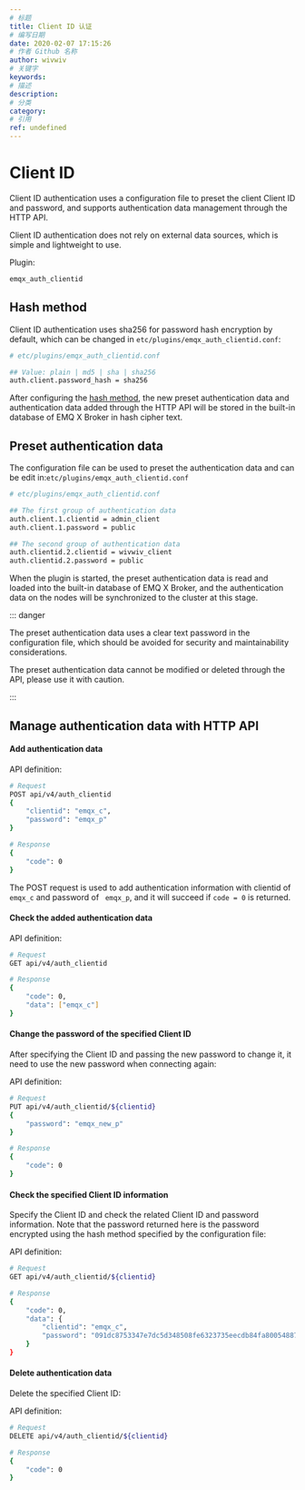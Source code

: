 ```yaml
---
# 标题
title: Client ID 认证
# 编写日期
date: 2020-02-07 17:15:26
# 作者 Github 名称
author: wivwiv
# 关键字
keywords:
# 描述
description:
# 分类
category: 
# 引用
ref: undefined
---
```


# Client ID

Client ID authentication uses a configuration file to preset the client Client ID and password, and supports authentication data management through the HTTP API.

Client ID authentication does not rely on external data sources, which is simple and lightweight to use.

Plugin:

```bash
emqx_auth_clientid
```



## Hash method

Client ID authentication uses sha256 for password hash encryption by default, which can be changed in `etc/plugins/emqx_auth_clientid.conf`:

```bash
# etc/plugins/emqx_auth_clientid.conf

## Value: plain | md5 | sha | sha256 
auth.client.password_hash = sha256
```

After configuring the [hash method](./auth.md#password-salting-rules-and-hash-methods), the new preset authentication data and authentication data added through the HTTP API will be stored in the built-in database of EMQ X Broker in hash cipher text.



## Preset authentication data

The configuration file can be used to preset the authentication data and can be edit in:`etc/plugins/emqx_auth_clientid.conf`

```bash
# etc/plugins/emqx_auth_clientid.conf

## The first group of authentication data
auth.client.1.clientid = admin_client
auth.client.1.password = public

## The second group of authentication data
auth.clientid.2.clientid = wivwiv_client
auth.clientid.2.password = public
```

When the plugin is started, the preset authentication data is read and loaded into the built-in database of EMQ X Broker, and the authentication data on the nodes will be synchronized to the cluster at this stage.

<!-- TODO 补充加载规则 -->

::: danger 

The preset authentication data uses a clear text password in the configuration file, which should be avoided for security and maintainability considerations.

The preset authentication data cannot be modified or deleted through the API, please use it with caution.

:::



## Manage authentication data with HTTP API

#### Add authentication data

API definition:

```bash
# Request
POST api/v4/auth_clientid
{
    "clientid": "emqx_c",
    "password": "emqx_p"
}

# Response
{
    "code": 0
}
```

The POST request is used to add authentication information with clientid of `emqx_c` and password of ` emqx_p`, and  it will succeed if `code = 0` is returned.



#### Check the added authentication data

API definition:

```bash
# Request
GET api/v4/auth_clientid

# Response
{
    "code": 0,
    "data": ["emqx_c"]
}
```



#### Change the password of the specified Client ID

After specifying the Client ID and passing the new password to change it, it need to use the new password when connecting again:

API definition:

```bash
# Request
PUT api/v4/auth_clientid/${clientid}
{
    "password": "emqx_new_p"
}

# Response
{
    "code": 0
}
```



#### Check the specified Client ID information

Specify the Client ID and check the related Client ID and password information. Note that the password returned here is the password encrypted using the hash method specified by the configuration file:

API definition:

```bash
# Request
GET api/v4/auth_clientid/${clientid}

# Response
{
    "code": 0,
    "data": {
        "clientid": "emqx_c",
        "password": "091dc8753347e7dc5d348508fe6323735eecdb84fa800548870158117af8a0c0"
    }
}
```




#### Delete authentication data

Delete the specified Client ID:

API definition:

```bash
# Request
DELETE api/v4/auth_clientid/${clientid}

# Response
{
    "code": 0
}
```
